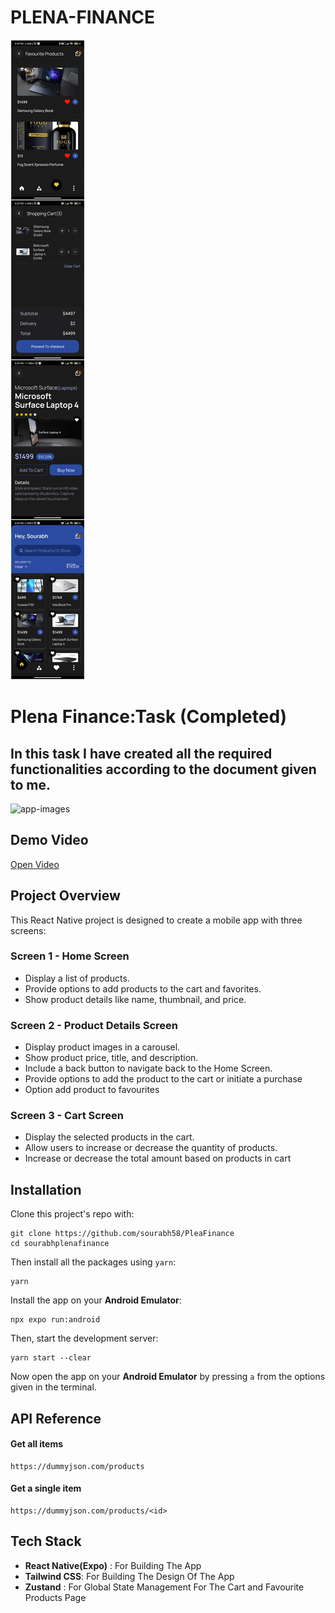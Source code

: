# PLENA-FINANCE

![Screenshot 1](docs/s.jpg)

# Plena Finance:Task (Completed)

## In this task I have created all the required functionalities according to the document given to me.

![app-images](https://github.com/ScreenTechnicals/Plena-Finance-Task/assets/68277286/b7b1efa4-3623-4e81-9b2e-726756cbc91e)

## Demo Video

[Open Video](https://drive.google.com/file/d/1Nv-9ZHVy2AAwe2eLSw5mc20l_W2gxyQw/view?usp=sharing)

## Project Overview

This React Native project is designed to create a mobile app with three screens:

### Screen 1 - Home Screen

- Display a list of products.
- Provide options to add products to the cart and favorites.
- Show product details like name, thumbnail, and price.

### Screen 2 - Product Details Screen

- Display product images in a carousel.
- Show product price, title, and description.
- Include a back button to navigate back to the Home Screen.
- Provide options to add the product to the cart or initiate a purchase
- Option add product to favourites

### Screen 3 - Cart Screen

- Display the selected products in the cart.
- Allow users to increase or decrease the quantity of products.
- Increase or decrease the total amount based on products in cart

## Installation

Clone this project's repo with:

```
git clone https://github.com/sourabh58/PleaFinance
cd sourabhplenafinance
```

Then install all the packages using `yarn`:

```
yarn
```

Install the app on your **Android Emulator**:

```
npx expo run:android
```

Then, start the development server:

```
yarn start --clear
```

Now open the app on your **Android Emulator** by pressing `a` from the options given in the terminal.

## API Reference

#### Get all items

```
https://dummyjson.com/products
```

#### Get a single item

```
https://dummyjson.com/products/<id>
```

## Tech Stack

- **React Native(Expo)** : For Building The App
- **Tailwind CSS**: For Building The Design Of The App
- **Zustand** : For Global State Management For The Cart and Favourite Products Page
